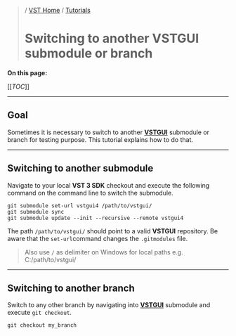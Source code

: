>/ [VST Home](../) / [Tutorials](Index.md)
>
># Switching to another VSTGUI submodule or branch

**On this page:**

[[_TOC_]]

---

## Goal

Sometimes it is necessary to switch to another **[VSTGUI](../What+is+the+VST+3+SDK/VSTGUI.md)** submodule or branch for testing purpose. This tutorial explains how to do that.

---

## Switching to another submodule

Navigate to your local **VST 3 SDK** checkout and execute the following command on the command line to switch the submodule.

```shell
git submodule set-url vstgui4 /path/to/vstgui/
git submodule sync
git submodule update --init --recursive --remote vstgui4
```

The path ```/path/to/vstgui/``` should point to a valid **VSTGUI** repository. Be aware that the ```set-url```command changes the ```.gitmodules``` file.

> Also use ```/``` as delimiter on Windows for local paths e.g. C:/path/to/vstgui/

---

## Switching to another branch

Switch to any other branch by navigating into **[VSTGUI](../What+is+the+VST+3+SDK/VSTGUI.md)** submodule and execute ```git checkout```.

```shell
git checkout my_branch
```
